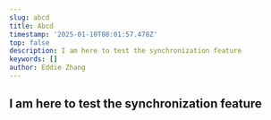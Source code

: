 ```yaml
---
slug: abcd
title: Abcd
timestamp: '2025-01-10T08:01:57.478Z'
top: false
description: I am here to test the synchronization feature
keywords: []
author: Eddie Zhang
---
```


## I am here to test the synchronization feature
